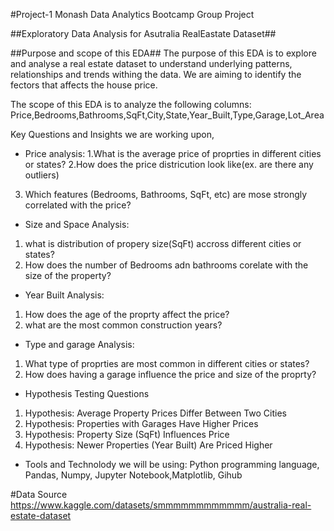 #Project-1
Monash Data Analytics Bootcamp Group Project

##Exploratory Data Analysis for Asutralia RealEastate Dataset##

##Purpose and scope of this EDA##
The purpose of this EDA is to explore and analyse a real estate dataset to understand underlying patterns, relationships and trends withing the data.
We are aiming to identify the fectors that affects the house price.

The scope of this EDA is to analyze the following columns:
Price,Bedrooms,Bathrooms,SqFt,City,State,Year_Built,Type,Garage,Lot_Area

Key Questions and Insights we are working upon,
+ Price analysis: 
1.What is the average price of proprties in different cities or states?
2.How does the price districution look like(ex. are there any outliers)
3. Which features (Bedrooms, Bathrooms, SqFt, etc) are mose strongly correlated with the price?

+ Size and Space Analysis:
1. what is distribution of propery size(SqFt) accross different cities or states?
2. How does the number of Bedrooms adn bathrooms corelate with the size of the property?

+ Year Built Analysis:
1. How does the age of the proprty affect the price?
2. what are the most common construction years?

+ Type and garage Analysis:
1. What type of proprties are most common in different cities or states?
2. How does having a garage influence the price and size of the proprty?

+ Hypothesis Testing Questions 
1. Hypothesis: Average Property Prices Differ Between Two Cities
2. Hypothesis: Properties with Garages Have Higher Prices
3. Hypothesis: Property Size (SqFt) Influences Price
4. Hypothesis: Newer Properties (Year Built) Are Priced Higher

+ Tools and Technolody we will be using:
Python programming language, Pandas, Numpy, Jupyter Notebook,Matplotlib, Gihub

#Data Source
https://www.kaggle.com/datasets/smmmmmmmmmmmm/australia-real-estate-dataset
